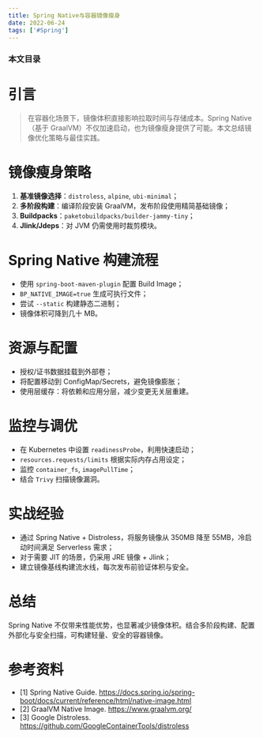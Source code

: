 ```yaml
---
title: Spring Native与容器镜像瘦身
date: 2022-06-24
tags: ['#Spring']
---
```


### 本文目录
<!-- toc -->

# 引言
> 在容器化场景下，镜像体积直接影响拉取时间与存储成本。Spring Native（基于 GraalVM）不仅加速启动，也为镜像瘦身提供了可能。本文总结镜像优化策略与最佳实践。

# 镜像瘦身策略
1. **基准镜像选择**：`distroless`, `alpine`, `ubi-minimal`；
2. **多阶段构建**：编译阶段安装 GraalVM，发布阶段使用精简基础镜像；
3. **Buildpacks**：`paketobuildpacks/builder-jammy-tiny`；
4. **Jlink/Jdeps**：对 JVM 仍需使用时裁剪模块。

# Spring Native 构建流程
- 使用 `spring-boot-maven-plugin` 配置 Build Image；
- `BP_NATIVE_IMAGE=true` 生成可执行文件；
- 尝试 `--static` 构建静态二进制；
- 镜像体积可降到几十 MB。

# 资源与配置
- 授权/证书数据挂载到外部卷；
- 将配置移动到 ConfigMap/Secrets，避免镜像膨胀；
- 使用层缓存：将依赖和应用分层，减少变更无关层重建。

# 监控与调优
- 在 Kubernetes 中设置 `readinessProbe`，利用快速启动；
- `resources.requests/limits` 根据实际内存占用设定；
- 监控 `container_fs`, `imagePullTime`；
- 结合 `Trivy` 扫描镜像漏洞。

# 实战经验
- 通过 Spring Native + Distroless，将服务镜像从 350MB 降至 55MB，冷启动时间满足 Serverless 需求；
- 对于需要 JIT 的场景，仍采用 JRE 镜像 + Jlink；
- 建立镜像基线构建流水线，每次发布前验证体积与安全。

# 总结
Spring Native 不仅带来性能优势，也显著减少镜像体积。结合多阶段构建、配置外部化与安全扫描，可构建轻量、安全的容器镜像。

# 参考资料
- [1] Spring Native Guide. https://docs.spring.io/spring-boot/docs/current/reference/html/native-image.html
- [2] GraalVM Native Image. https://www.graalvm.org/
- [3] Google Distroless. https://github.com/GoogleContainerTools/distroless
